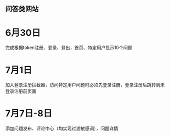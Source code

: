## 问答类网站
# 6月30日
完成根据token注册、登录、登出，首页、特定用户显示10个问题

# 7月1日
加入登录注册拦截器，访问特定用户问题时必须先登录注册，登录注册后跳转到未登录注册前页面

# 7月7日-8日
添加问题发布、评论中心（均实现过滤敏感词），问题详情

